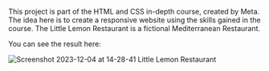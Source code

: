 This project is part of the HTML and CSS in-depth course, created by Meta. The idea here is to create a responsive website using the skills gained in the course. The Little Lemon Restaurant is a fictional Mediterranean Restaurant.

You can see the result here: 

![Screenshot 2023-12-04 at 14-28-41 Little Lemon Restaurant](https://github.com/MattViechele/Little-Lemon-Restaurant/assets/106193046/d724c983-038d-42eb-ae7a-09a23aa8ef38)
